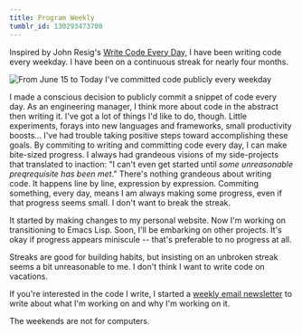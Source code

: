 ```yaml
---
title: Program Weekly
tumblr_id: 130293473700
---
```


Inspired by John Resig's [Write Code Every Day](http://ejohn.org/blog/write-code-every-day/),
I have been writing code every weekday. I have been on a continuous streak for nearly four months.

![From June 15 to Today I've committed code publicly every weekday]({{site.url}}/img/the-streak.png)

I made a conscious decision to publicly commit a snippet of code every day.
As an engineering manager, I think more about code in the abstract then writing it.
I've got a lot of things I'd like to do, though. Little experiments, forays into new languages
and frameworks, small productivity boosts... I've had trouble taking positive steps toward
accomplishing these goals. By commiting to writing and committing code every day, I can make
bite-sized progress. I always had grandeous visions of my side-projects that translated
to inaction: "I can't even get started until *some unreasonable preqrequisite has been met*."
There's nothing grandeous about writing code. It happens line by line, expression by expression.
Commiting something, every day, means I am always making some progress, even if that progress
seems small. I don't want to break the streak.

It started by making changes to my personal website. Now I'm working on transitioning to Emacs Lisp.
Soon, I'll be embarking on other projects.
It's okay if progress appears miniscule -- that's preferable to no progress at all.

Streaks are good for building habits, but insisting on an unbroken streak seems a bit unreasonable to me.
I don't think I want to write code on vacations.

If you're interested in the code I write, I started a [weekly email newsletter](http://tinyletter.com/wunsch) to write about what I'm working on and why I'm working on it.

The weekends are not for computers.
